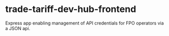 # trade-tariff-dev-hub-frontend
Express app enabling management of API credentials for FPO operators via a JSON api.
